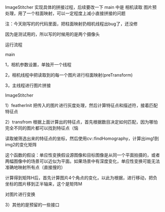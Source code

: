 ImageStitcher 实现具体的拼接过程，后续要改一下
main 中是 相机读取  图片预处理，用了一个柱面映射，可以一定程度上减小直接拼接的问题

注：今天刚写的的代码里面，把柱面映射扔相机线程出bug了，还没修

因为是测试用的，所以写的时候用的是两个摄像头

运行流程

main

1，相机参数设置，单独开一个线程

2，相机线程中把读取到的每一个图片进行柱面映射(preTransform)

3，主线程进行图片拼接

ImageStitcher

1）featherInit 把传入的图片进行灰度处理，然后计算特征点和描述符，接着匹配特征点

2）transfrom 根据上面计算出的特征点，首先根据数目决定如何匹配，因为哪怕完全不同的图片都可以找到特征点（恼

读取被筛选出来的特征点的坐标，然后使用cv::findHomography，计算出img1到img2的变化矩阵

这个函数的假设：单应性变换假设源图像和目标图像是从同一个平面拍摄的，或者两幅图像中的场景可以近似为平面。如果场景中有深度变化，单应性变换可能无法准确地映射所有点（直接搜的）
        
计算得到矩阵H后，首先计算图片4个角点的变化，以此为根据，进行移动，把负坐标的图片移到正半轴来，这个是矩阵M

对图片进行变换

3）其他的是预留的一些接口
